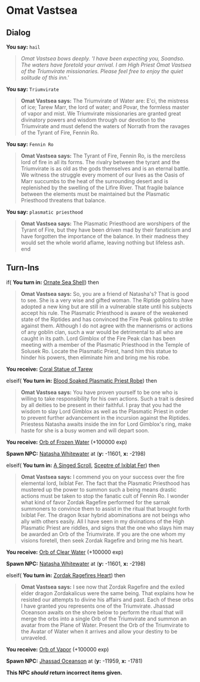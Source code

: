 # Omat Vastsea
## Dialog

**You say:** `hail`



>*Omat Vastsea bows deeply. 'I have been expecting you, Soandso. The waters have foretold your arrival. I am High Priest Omat Vastsea of the Triumvirate missionaries. Please feel free to enjoy the quiet solitude of this inn.'*

**You say:** `Triumvirate`



>**Omat Vastsea says:** The Triumvirate of Water are: E'ci, the mistress of ice; Tarew Marr, the lord of water; and Povar, the formless master of vapor and mist. We Triumvirate missionaries are granted great divinatory powers and wisdom through our devotion to the Triumvirate and must defend the waters of Norrath from the ravages of the Tyrant of Fire, Fennin Ro.

**You say:** `Fennin Ro`



>**Omat Vastsea says:** The Tyrant of Fire, Fennin Ro, is the merciless lord of fire in all its forms. The rivalry between the tyrant and the Triumvirate is as old as the gods themselves and is an eternal battle. We witness the struggle every moment of our lives as the Oasis of Marr succumbs to the heat of the surrounding desert and is replenished by the swelling of the Lifire River. That fragile balance between the elements must be maintained but the Plasmatic Priesthood threatens that balance.

**You say:** `plasmatic priesthood`



>**Omat Vastsea says:** The Plasmatic Priesthood are worshipers of the Tyrant of Fire, but they have been driven mad by their fanaticism and have forgotten the importance of the balance. In their madness they would set the whole world aflame, leaving nothing but lifeless ash.
end

## Turn-Ins





if( **You turn in:** [Ornate Sea Shell](/item/28047)) then 


>**Omat Vastsea says:** So, you are a friend of Natasha's? That is good to see. She is a very wise and gifted woman. The Riptide goblins have adopted a new king but are still in a vulnerable state until his subjects accept his rule. The Plasmatic Priesthood is aware of the weakened state of the Riptides and has convinced the Fire Peak goblins to strike against them. Although I do not agree with the mannerisms or actions of any goblin clan, such a war would be detrimental to all who are caught in its path. Lord Gimblox of the Fire Peak clan has been meeting with a member of the Plasmatic Priesthood in the Temple of Solusek Ro. Locate the Plasmatic Priest, hand him this statue to hinder his powers, then eliminate him and bring me his robe.


 **You receive:**  [Coral Statue of Tarew](/item/28051) 

elseif( **You turn in:** [Blood Soaked Plasmatic Priest Robe](/item/1299)) then 


>**Omat Vastsea says:** You have proven yourself to be one who is willing to take responsibility for his own actions. Such a trait is desired by all deities to be present in their faithful. I pray that you had the wisdom to slay Lord Gimblox as well as the Plasmatic Priest in order to prevent further advancement in the incursion against the Riptides. Priestess Natasha awaits inside the inn for Lord Gimblox's ring, make haste for she is a busy women and will depart soon.


 **You receive:**  [Orb of Frozen Water](/item/28049) (+100000 exp)


**Spawn NPC:**  [Natasha Whitewater](/npc/96080) at (**y:** -11601, **x:** -2198)

elseif( **You turn in:** [A Singed Scroll](/item/18170), [Sceptre of Ixiblat Fer](/item/28017)) then 


>**Omat Vastsea says:** I commend you on your success over the fire elemental lord, Ixiblat Fer. The fact that the Plasmatic Priesthood has mustered up the power to summon such a being means drastic actions must be taken to stop the fanatic cult of Fennin Ro. I wonder what kind of favor Zordak Ragefire performed for the sarnak summoners to convince them to assist in the ritual that brought forth Ixiblat Fer. The dragon Iksar hybrid abominations are not beings who ally with others easily. All I have seen in my divinations of the High Plasmatic Priest are riddles, and signs that the one who slays him may be awarded an Orb of the Triumvirate. If you are the one whom my visions foretell, then seek Zordak Ragefire and bring me his heart.


 **You receive:**  [Orb of Clear Water](/item/28048) (+100000 exp)


**Spawn NPC:**  [Natasha Whitewater](/npc/96080) at (**y:** -11601, **x:** -2198)

elseif( **You turn in:** [Zordak Ragefires Heart](/item/28019)) then


>**Omat Vastsea says:** I see now that Zordak Ragefire and the exiled elder dragon Zordakalicus were the same being. That explains how he resisted our attempts to divine his affairs and past. Each of these orbs I have granted you represents one of the Triumvirate. Jhassad Oceanson awaits on the shore below to perform the ritual that will merge the orbs into a single Orb of the Triumvirate and summon an avatar from the Plane of Water. Present the Orb of the Triumvirate to the Avatar of Water when it arrives and allow your destiny to be unraveled.


 **You receive:**  [Orb of Vapor](/item/28050) (+100000 exp)


**Spawn NPC:**  [Jhassad Oceanson](/npc/96074) at (**y:** -11959, **x:** -1781)

**This NPC *should* return incorrect items given.**





